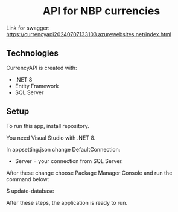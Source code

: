<h1 align="center">API for NBP currencies</h1>

Link for swagger: https://currencyapi20240707133103.azurewebsites.net/index.html

## Technologies
CurrencyAPI is created with:
* .NET 8
* Entity Framework 
* SQL Server

## Setup
To run this app, install repository.

You need Visual Studio with .NET 8.

In appsetting.json change DefaultConnection:

* Server = your connection from SQL Server.

After these change choose Package Manager Console and run the command below:

$ update-database

After these steps, the application is ready to run. 
